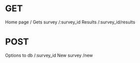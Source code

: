 # GET

Home page    /
Gets survey  /:survey_id
Results      /:survey_id/results


# POST

Options to db  /:survey_id
New survey     /new
